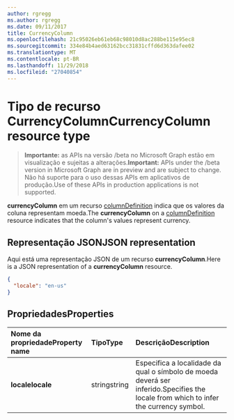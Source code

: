 ```yaml
---
author: rgregg
ms.author: rgregg
ms.date: 09/11/2017
title: CurrencyColumn
ms.openlocfilehash: 21c95026eb61eb68c98010d8ac288be115e95ec8
ms.sourcegitcommit: 334e84b4aed63162bcc31831cffd6d363dafee02
ms.translationtype: MT
ms.contentlocale: pt-BR
ms.lasthandoff: 11/29/2018
ms.locfileid: "27040854"
---
```

# <a name="currencycolumn-resource-type"></a><span data-ttu-id="6e48d-102">Tipo de recurso CurrencyColumn</span><span class="sxs-lookup"><span data-stu-id="6e48d-102">CurrencyColumn resource type</span></span>

> <span data-ttu-id="6e48d-103">**Importante:** as APIs na versão /beta no Microsoft Graph estão em visualização e sujeitas a alterações.</span><span class="sxs-lookup"><span data-stu-id="6e48d-103">**Important:** APIs under the /beta version in Microsoft Graph are in preview and are subject to change.</span></span> <span data-ttu-id="6e48d-104">Não há suporte para o uso dessas APIs em aplicativos de produção.</span><span class="sxs-lookup"><span data-stu-id="6e48d-104">Use of these APIs in production applications is not supported.</span></span>

<span data-ttu-id="6e48d-105">**currencyColumn** em um recurso [columnDefinition](columndefinition.md) indica que os valores da coluna representam moeda.</span><span class="sxs-lookup"><span data-stu-id="6e48d-105">The **currencyColumn** on a [columnDefinition](columndefinition.md) resource indicates that the column's values represent currency.</span></span>

## <a name="json-representation"></a><span data-ttu-id="6e48d-106">Representação JSON</span><span class="sxs-lookup"><span data-stu-id="6e48d-106">JSON representation</span></span>

<span data-ttu-id="6e48d-107">Aqui está uma representação JSON de um recurso **currencyColumn**.</span><span class="sxs-lookup"><span data-stu-id="6e48d-107">Here is a JSON representation of a **currencyColumn** resource.</span></span>
<!-- { "blockType": "resource", "@odata.type": "microsoft.graph.currencyColumn" } -->

```json
{
  "locale": "en-us"
}
```

## <a name="properties"></a><span data-ttu-id="6e48d-108">Propriedades</span><span class="sxs-lookup"><span data-stu-id="6e48d-108">Properties</span></span>

| <span data-ttu-id="6e48d-109">Nome da propriedade</span><span class="sxs-lookup"><span data-stu-id="6e48d-109">Property name</span></span> | <span data-ttu-id="6e48d-110">Tipo</span><span class="sxs-lookup"><span data-stu-id="6e48d-110">Type</span></span>   | <span data-ttu-id="6e48d-111">Descrição</span><span class="sxs-lookup"><span data-stu-id="6e48d-111">Description</span></span>
|:--------------|:-------|:----------------------------------------------------
| <span data-ttu-id="6e48d-112">**locale**</span><span class="sxs-lookup"><span data-stu-id="6e48d-112">**locale**</span></span>    | <span data-ttu-id="6e48d-113">string</span><span class="sxs-lookup"><span data-stu-id="6e48d-113">string</span></span> | <span data-ttu-id="6e48d-114">Especifica a localidade da qual o símbolo de moeda deverá ser inferido.</span><span class="sxs-lookup"><span data-stu-id="6e48d-114">Specifies the locale from which to infer the currency symbol.</span></span>

<!-- {
  "type": "#page.annotation",
  "description": "",
  "keywords": "",
  "section": "documentation",
  "tocPath": "Resources/CurrencyColumn"
} -->
